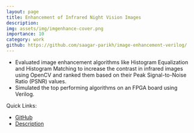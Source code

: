 ```yaml
---
layout: page
title: Enhancement of Infrared Night Vision Images
description:
img: assets/img/imgenhance-cover.png
importance: 10
category: work
github: https://github.com/saagar-parikh/image-enhancement-verilog/
---
```


- Evaluated image enhancement algorithms like Histogram Equalization and Histogram Matching to increase the contrast in infrared images using OpenCV and ranked them based on their Peak Signal-to-Noise Ratio (PSNR) values.
- Simulated the top performing algorithms on an FPGA board using Verilog.

Quick Links:
- [GitHub](https://github.com/saagar-parikh/image-enhancement-verilog)
- [Description](https://github.com/saagar-parikh/image-enhancement-verilog/blob/main/README.md)



